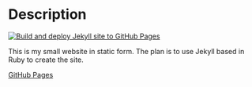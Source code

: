 # Description

[![Build and deploy Jekyll site to GitHub Pages](https://github.com/hxrsmurf/hxrsmurf-jekyll/actions/workflows/github-pages.yml/badge.svg)](https://github.com/hxrsmurf/hxrsmurf-jekyll/actions/workflows/github-pages.yml)


This is my small website in static form. The plan is to use Jekyll based in Ruby to create the site.

[GitHub Pages](https://hxrsmurf.github.io/hxrsmurf-jekyll/)
